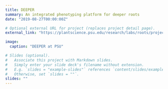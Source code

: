 ```yaml
---
title: DEEPER
summary: An integrated phenotyping platform for deeper roots
date: "2019-08-27T00:00:00Z"

# Optional external URL for project (replaces project detail page).
external_link: "https://plantscience.psu.edu/research/labs/roots/projects/deeper"

image:
  caption: "DEEPER at PSU"

# Slides (optional).
#   Associate this project with Markdown slides.
#   Simply enter your slide deck's filename without extension.
#   E.g. `slides = "example-slides"` references `content/slides/example-slides.md`.
#   Otherwise, set `slides = ""`.
slides: ""
---
```

